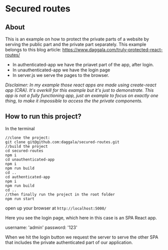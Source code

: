# Secured routes

## About

This is an example on how to protect the private parts of a website by serving the public part and the private part separately. This example belongs to this blog article: https://www.daggala.com/truly-protected-react-routes/

- In authenticated-app we have the priavet part of the app, after login.
- In unauthenticated-app we have the login page
- In server.js we serve the pages to the browser.

_Disclaimer: In my example those react apps are made using create-react app (CRA). It's overkill for this example but it's just to demonstrate. This app is not a fully functioning app, just an example to focus on exactly one thing, to make it impossible to access the the private components._

## How to run this project?

In the terminal

```
//clone the project:
git clone git@github.com:daggala/secured-routes.git
//build the project
cd secured-routes
npm i
cd unauthenticated-app
npm i
npm run build
cd ..
cd authenticated-app
npm i
npm run build
cd ..
//then finally run the project in the root folder
npm run start
```

open up your browser at `http://localhost:5000/`

Here you see the login page, which here in this case is an SPA React app.

username: 'admin'
password: '123'

When we hit the login button we request the server to serve the other SPA that includes the private authenticated part of our application.
